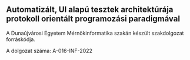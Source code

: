 ## Automatizált, UI alapú tesztek architektúrája protokoll orientált programozási paradigmával
A Dunaújvárosi Egyetem Mérnökinformatika szakán készült szakdolgozat forráskódja.

A dolgozat száma: A-016-INF-2022

